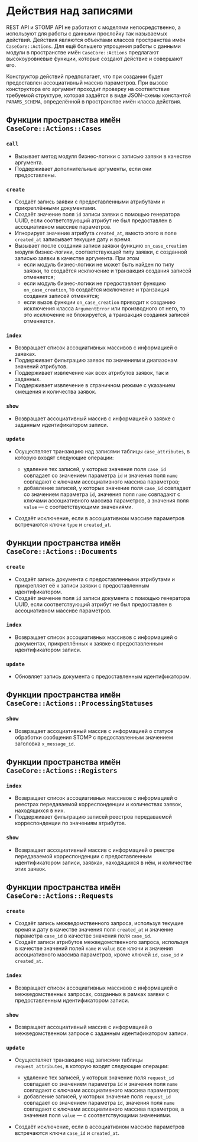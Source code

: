 # Действия над записями

REST API и STOMP API не работают с моделями непосредственно, а используют
для работы с данными прослойку так называемых действий. Действия являются
объектами классов пространства имён `CaseCore::Actions`. Для ещё большего
упрощения работы с данными модули в пространстве имён `CaseCore::Actions`
предлагают высокоуровневые функции, которые создают действие и совершают его.

Конструктор действий предполагает, что при создании будет предоставлен
ассоциативный массив параметров. При вызове конструктора его аргумент проходит
проверку на соответствие требуемой структуре, которая задаётся в виде
JSON-схемы константой `PARAMS_SCHEMA`, определённой в пространстве имён класса
действия.

## Функции пространства имён `CaseCore::Actions::Cases`

### `call`

*   Вызывает метод модуля бизнес-логики с записью заявки в качестве аргумента.
*   Поддерживает дополнительные аргументы, если они предоставлены.

### `create`

*   Создаёт запись заявки с предоставленными атрибутами и прикреплёнными
    документами.
*   Создаёт значение поля `id` записи заявки с помощью генератора UUID, если
    соответствующий атрибут не был предоставлен в ассоциативном массиве
    параметров.
*   Игнорирует значение атрибута `created_at`, вместо этого в поле `created_at`
    записывает текущие дату и время.
*   Вызывает после создания записи заявки функцию `on_case_creation` модуля
    бизнес-логики, соответствующей типу заявки, с созданной записью заявки в
    качестве аргумента. При этом
    +   если модуль бизнес-логики не может быть найден по типу заявки, то
        создаётся исключение и транзакция создания записей отменяется;
    +   если модуль бизнес-логики не предоставляет функцию `on_case_creation`,
        то создаётся исключение и транзакция создания записей отменятся;
    +   если вызов функции `on_case_creation` приводит к созданию исключения
        класса `ArgumentError` или производного от него, то это исключение не
        блокируется, а транзакция создания записей отменяется.

### `index`

*   Возвращает список ассоциативных массивов с информацией о заявках.
*   Поддерживает фильтрацию заявок по значениям и диапазонам значений
    атрибутов.
*   Поддерживает извлечение как всех атрибутов заявок, так и заданных.
*   Поддерживает извлечение в страничном режиме с указанием смещения и
    количества заявок.

### `show`

*   Возвращает ассоциативный массив c информацией о заявке с заданным
    идентификатором записи.

### `update`

*   Осуществляет транзакцию над записями таблицы `case_attributes`, в которую
    входят следующие операции:

    -   удаление тех записей, у которых значение поля `case_id` совпадает со
        значением параметра `id` и значения поля `name` совпадают с ключами
        ассоциативного массива параметров;
    -   добавление записей, у которых значение поля `case_id` совпадает со
        значением параметра `id`, значения поля `name` совпадают с ключами
        ассоциативного массива параметров, а значения поля `value` — с
        соответствующими значениями.

*   Создаёт исключение, если в ассоциативном массиве параметров встречаются
    ключи `type` и `created_at`.

## Функции пространства имён `CaseCore::Actions::Documents`

### `create`

*   Создаёт запись документа с предоставленными атрибутами и прикрепляет её к
    записи заявки с предоставленным идентификатором.
*   Создаёт значение поля `id` записи документа с помощью генератора UUID, если
    соответствующий атрибут не был предоставлен в ассоциативном массиве
    параметров.

### `index`

*   Возвращает список ассоциативных массивов с информацией о документах,
    прикреплённых к заявке с предоставленным идентификатором записи.

### `update`

*   Обновляет запись документа с предоставленным идентификатором.

## Функции пространства имён `CaseCore::Actions::ProcessingStatuses`

### `show`

*   Возвращает ассоциативный массив с информацией о статусе обработки сообщения
    STOMP с предоставленным значением заголовка `x_message_id`.

## Функции пространства имён `CaseCore::Actions::Registers`

### `index`

*   Возвращает список ассоциативных массивов с информацией о реестрах
    передаваемой корреспонденции и количествах заявок, находящихся в них.
*   Поддерживает фильтрацию записей реестров передаваемой корреспонденции по
    значениям атрибутов.

### `show`

*   Возвращает ассоциативный массив с информацией о реестре передаваемой
    корреспонденции с предоставленным идентификатором записи, заявках,
    находящихся в нём, и количестве этих заявок.

## Функции пространства имён `CaseCore::Actions::Requests`

### `create`

*   Создаёт запись межведомственного запроса, используя текущие время и дату в
    качестве значения поля `created_at` и значение параметра `case_id` в
    качестве значения поля `case_id`.
*   Создаёт записи атрибутов межведомственного запроса, используя в качестве
    значений полей `name` и `value` все ключи и значения ассоциативного массива
    параметров, кроме ключей `id`, `case_id` и `created_at`.

### `index`

*   Возвращает список ассоциативных массивов с информацией о межведомственных
    запросах, созданных в рамках заявки с предоставленным идентификатором
    записи.

### `show`

*   Возвращает ассоциативный массив c информацией о межведомственном запросе с
    заданным идентификатором записи.

### `update`

*   Осуществляет транзакцию над записями таблицы `request_attributes`, в
    которую входят следующие операции:

    -   удаление тех записей, у которых значение поля `request_id` совпадает со
        значением параметра `id` и значения поля `name` совпадают с ключами
        ассоциативного массива параметров;
    -   добавление записей, у которых значение поля `request_id` совпадает со
        значением параметра `id`, значения поля `name` совпадают с ключами
        ассоциативного массива параметров, а значения поля `value` — с
        соответствующими значениями.

*   Создаёт исключение, если в ассоциативном массиве параметров встречаются
    ключи `case_id` и `created_at`.
